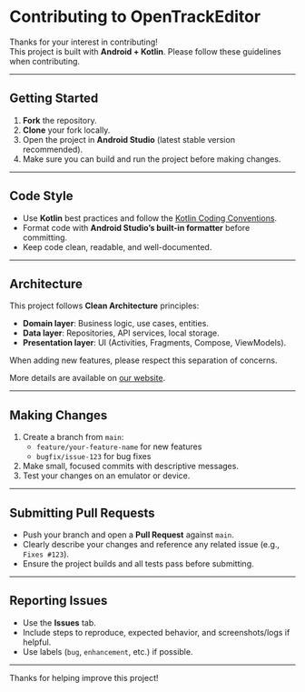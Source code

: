 # Contributing to OpenTrackEditor

Thanks for your interest in contributing!  
This project is built with **Android + Kotlin**. Please follow these guidelines when contributing.

---

## Getting Started

1. **Fork** the repository.
2. **Clone** your fork locally.
3. Open the project in **Android Studio** (latest stable version recommended).
4. Make sure you can build and run the project before making changes.

---

## Code Style

- Use **Kotlin** best practices and follow the [Kotlin Coding Conventions](https://kotlinlang.org/docs/coding-conventions.html).
- Format code with **Android Studio’s built-in formatter** before committing.
- Keep code clean, readable, and well-documented.

---

## Architecture

This project follows **Clean Architecture** principles:

- **Domain layer**: Business logic, use cases, entities.
- **Data layer**: Repositories, API services, local storage.
- **Presentation layer**: UI (Activities, Fragments, Compose, ViewModels).

When adding new features, please respect this separation of concerns.

More details are available on [our website](https://olivermineau.com/opentrackeditor/dev).

---

## Making Changes

1. Create a branch from `main`:
   - `feature/your-feature-name` for new features
   - `bugfix/issue-123` for bug fixes
2. Make small, focused commits with descriptive messages.
3. Test your changes on an emulator or device.

---

## Submitting Pull Requests

- Push your branch and open a **Pull Request** against `main`.
- Clearly describe your changes and reference any related issue (e.g., `Fixes #123`).
- Ensure the project builds and all tests pass before submitting.

---

## Reporting Issues

- Use the **Issues** tab.
- Include steps to reproduce, expected behavior, and screenshots/logs if helpful.
- Use labels (`bug`, `enhancement`, etc.) if possible.

---


Thanks for helping improve this project!
